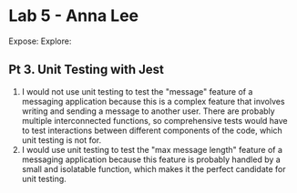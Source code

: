 # Lab 5 - Anna Lee
Expose: 
Explore: 

## Pt 3. Unit Testing with Jest
1. I would not use unit testing to test the "message" feature of a messaging application because this is a complex feature that involves writing and sending a message to another user. There are probably multiple interconnected functions, so comprehensive tests would have to test interactions between different components of the code, which unit testing is not for.
2. I would use unit testing to test the "max message length" feature of a messaging application because this feature is probably handled by a small and isolatable function, which makes it the perfect candidate for unit testing.